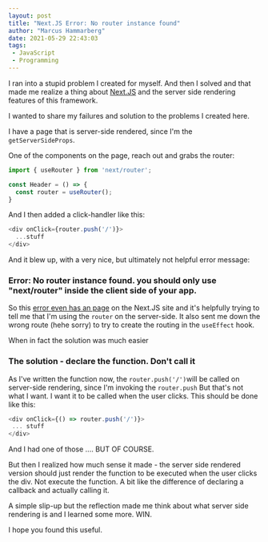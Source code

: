 ```yaml
---
layout: post
title: "Next.JS Error: No router instance found"
author: "Marcus Hammarberg"
date: 2021-05-29 22:43:03
tags:
 - JavaScript
 - Programming
---
```


I ran into a stupid problem I created for myself. And then I solved and that made me realize a thing about [Next.JS](https://nextjs.org/) and the server side rendering features of this framework. 

I wanted to share my failures and solution to the problems I created here.

<a name='more'></a>

I have a page that is server-side rendered, since I'm the `getServerSideProps`. 

One of the components on the page, reach out and grabs the router: 

```javascript
import { useRouter } from 'next/router';

const Header = () => {
  const router = useRouter();
} 
```

And I then added a click-handler like this: 

```javascript
<div onClick={router.push('/')}>
  ...stuff
</div>
```

And it blew up, with a very nice, but ultimately not helpful error message: 

### Error: No router instance found. you should only use "next/router" inside the client side of your app.

So this [error even has an page](https://nextjs.org/docs/messages/no-router-instance) on the Next.JS site and it's helpfully trying to tell me that I'm using the `router` on the server-side. It also sent me down the wrong route (hehe sorry) to try to create the routing in the `useEffect` hook. 

When in fact the solution was much easier

### The solution - declare the function. Don't call it 

As I've written the function now, the `router.push('/')`will be called on server-side rendering, since I'm invoking the `router.push` But that's not what I want. I want it to be called when the user clicks. This should be done like this: 

```javascript
<div onClick={() => router.push('/')}>
 ... stuff
</div>
```

And I had one of those .... BUT OF COURSE. 

But then I realized how much sense it made - the server side rendered version should just render the function to be executed when the user clicks the div. Not execute the function. A bit like the difference of declaring a callback and actually calling it. 

A simple slip-up but the reflection made me think about what server side rendering is and I learned some more. WIN. 

I hope you found this useful.